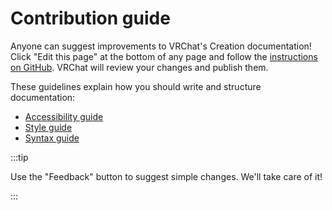 # Contribution guide

Anyone can suggest improvements to VRChat's Creation documentation! Click "Edit this page" at the bottom of any page and follow the [instructions on GitHub](https://github.com/vrchat-community/creator-docs/blob/main/README.md). VRChat will review your changes and publish them.

These guidelines explain how you should write and structure documentation:

- [Accessibility guide](./accessibility)
- [Style guide](./style) 
- [Syntax guide](./syntax) 

:::tip

Use the "Feedback" button to suggest simple changes. We'll take care of it!

:::
